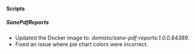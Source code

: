 #### Scripts
##### SanePdfReports
- Updated the Docker image to: *demisto/sane-pdf-reports:1.0.0.84389*.
- Fixed an issue where pie chart colors were incorrect.